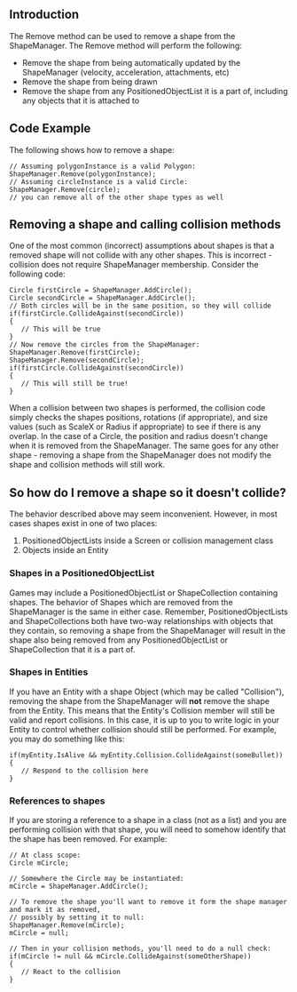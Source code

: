 ## Introduction

The Remove method can be used to remove a shape from the ShapeManager. The Remove method will perform the following:

-   Remove the shape from being automatically updated by the ShapeManager (velocity, acceleration, attachments, etc)
-   Remove the shape from being drawn
-   Remove the shape from any PositionedObjectList it is a part of, including any objects that it is attached to

## Code Example

The following shows how to remove a shape:

    // Assuming polygonInstance is a valid Polygon:
    ShapeManager.Remove(polygonInstance);
    // Assuming circleInstance is a valid Circle:
    ShapeManager.Remove(circle);
    // you can remove all of the other shape types as well

## Removing a shape and calling collision methods

One of the most common (incorrect) assumptions about shapes is that a removed shape will not collide with any other shapes. This is incorrect - collision does not require ShapeManager membership. Consider the following code:

    Circle firstCircle = ShapeManager.AddCircle();
    Circle secondCircle = ShapeManager.AddCircle();
    // Both circles will be in the same position, so they will collide
    if(firstCircle.CollideAgainst(secondCircle))
    {
       // This will be true
    }
    // Now remove the circles from the ShapeManager:
    ShapeManager.Remove(firstCircle);
    ShapeManager.Remove(secondCircle);
    if(firstCircle.CollideAgainst(secondCircle))
    {
       // This will still be true!
    }

When a collision between two shapes is performed, the collision code simply checks the shapes positions, rotations (if appropriate), and size values (such as ScaleX or Radius if appropriate) to see if there is any overlap. In the case of a Circle, the position and radius doesn't change when it is removed from the ShapeManager. The same goes for any other shape - removing a shape from the ShapeManager does not modify the shape and collision methods will still work.

## So how do I remove a shape so it doesn't collide?

The behavior described above may seem inconvenient. However, in most cases shapes exist in one of two places:

1.  PositionedObjectLists inside a Screen or collision management class
2.  Objects inside an Entity

### Shapes in a PositionedObjectList

Games may include a PositionedObjectList or ShapeCollection containing shapes. The behavior of Shapes which are removed from the ShapeManager is the same in either case. Remember, PositionedObjectLists and ShapeCollections both have two-way relationships with objects that they contain, so removing a shape from the ShapeManager will result in the shape also being removed from any PositionedObjectList or ShapeCollection that it is a part of.

### Shapes in Entities

If you have an Entity with a shape Object (which may be called "Collision"), removing the shape from the ShapeManager will **not** remove the shape from the Entity. This means that the Entity's Collision member will still be valid and report collisions. In this case, it is up to you to write logic in your Entity to control whether collision should still be performed. For example, you may do something like this:

    if(myEntity.IsAlive && myEntity.Collision.CollideAgainst(someBullet))
    {
       // Respond to the collision here
    }

### References to shapes

If you are storing a reference to a shape in a class (not as a list) and you are performing collision with that shape, you will need to somehow identify that the shape has been removed. For example:

    // At class scope:
    Circle mCircle;

    // Somewhere the Circle may be instantiated:
    mCircle = ShapeManager.AddCircle();

    // To remove the shape you'll want to remove it form the shape manager and mark it as removed,
    // possibly by setting it to null:
    ShapeManager.Remove(mCircle);
    mCircle = null;

    // Then in your collision methods, you'll need to do a null check:
    if(mCircle != null && mCircle.CollideAgainst(someOtherShape))
    {
       // React to the collision
    }
